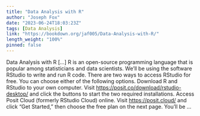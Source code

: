```yaml
---
title: "Data Analysis with R"
author: "Joseph Fox"
date: "2023-06-24T18:03:23Z"
tags: [Data Analysis]
link: "https://bookdown.org/jaf005/Data-Analysis-with-R/"
length_weight: "100%"
pinned: false
---
```


Data Analysis with R [...] R is an open-source programming language that is popular among statisticians and data scientists. We’ll be using the software RStudio to write and run R code. There are two ways to access RStudio for free. You can choose either of the following options. Download R and RStudio to your own computer. Visit https://posit.co/download/rstudio-desktop/ and click the buttons to start the two required installations. Access Posit Cloud (formerly RStudio Cloud) online. Visit https://posit.cloud/ and click “Get Started,” then choose the free plan on the next page. You’ll be ...
